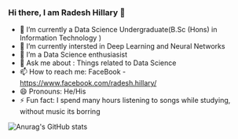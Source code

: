 ### Hi there, I am Radesh Hillary 👋

- 🌱 I’m currently a Data Science Undergraduate(B.Sc (Hons) in Information Technology )
- 🔭 I’m currently intersted in Deep Learning and Neural Networks
- 🤔 I’m a Data Science enthusiasist 
- 💬 Ask me about : Things related to Data Science
- 📫 How to reach me: FaceBook - https://www.facebook.com/radesh.hillary/
- 😄 Pronouns: He/His
- ⚡ Fun fact: I spend many hours listening to songs while studying, without music its borring

![Anurag's GitHub stats](https://github-readme-stats.vercel.app/api?username=HillaryJR&show_icons=true&theme=radical)
